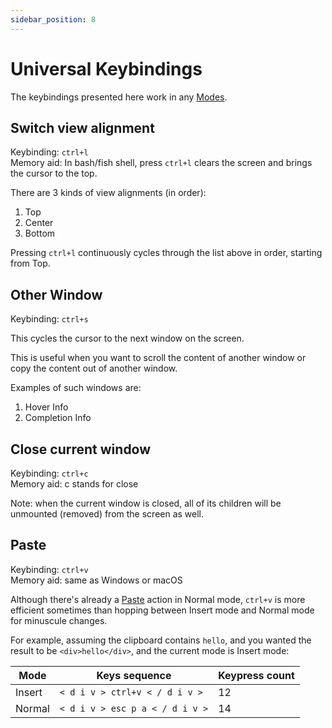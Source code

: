 ```yaml
---
sidebar_position: 8
---
```


# Universal Keybindings

The keybindings presented here work in any [Modes](./modes.md).

## Switch view alignment

Keybinding: `ctrl+l`  
Memory aid: In bash/fish shell, press `ctrl+l` clears the screen and brings the cursor to the top.

There are 3 kinds of view alignments (in order):

1. Top
1. Center
1. Bottom

Pressing `ctrl+l` continuously cycles through the list above in order, starting from Top.

## Other Window

Keybinding: `ctrl+s`

This cycles the cursor to the next window on the screen.

This is useful when you want to scroll the content of another window or copy the content out of another window.

Examples of such windows are:

1. Hover Info
2. Completion Info

## Close current window

Keybinding: `ctrl+c`  
Memory aid: c stands for close

Note: when the current window is closed, all of its children will be unmounted (removed) from the screen as well.

## Paste

Keybinding: `ctrl+v`  
Memory aid: same as Windows or macOS

Although there's already a [Paste](./normal-mode/actions/index.md#paste) action
in Normal mode, `ctrl+v` is more efficient sometimes than hopping between
Insert mode and Normal mode for minuscule changes.

For example, assuming the clipboard contains `hello`, and you wanted the result to be `<div>hello</div>`, and the current mode is Insert mode:

| Mode   | Keys sequence                   | Keypress count |
| ------ | ------------------------------- | -------------- |
| Insert | `< d i v > ctrl+v < / d i v >`  | 12             |
| Normal | `< d i v > esc p a < / d i v >` | 14             |
